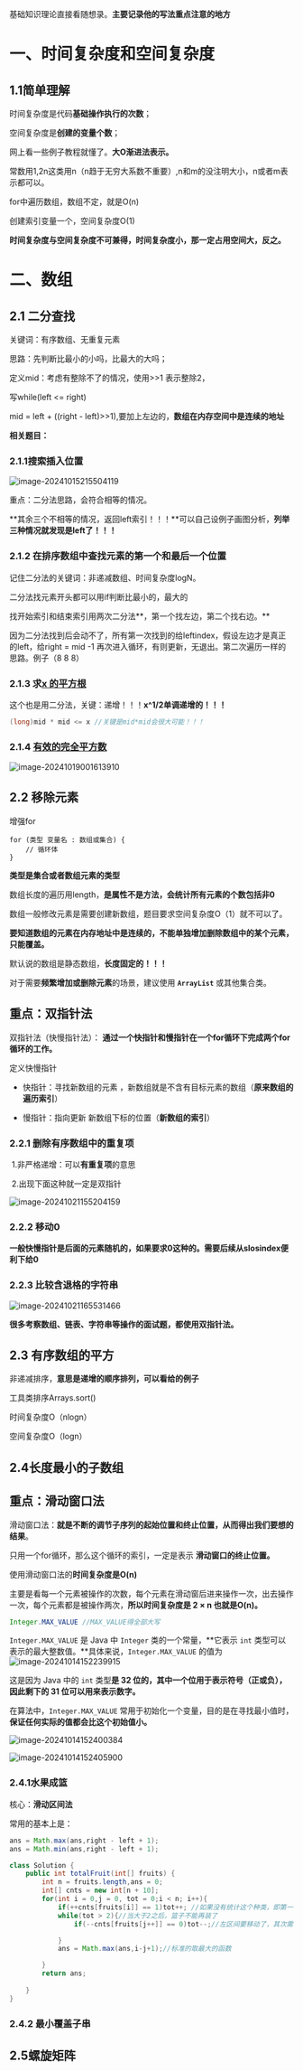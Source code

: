 

基础知识理论直接看随想录。**主要记录他的写法重点注意的地方**

# 一、时间复杂度和空间复杂度

## 1.1简单理解

时间复杂度是代码**基础操作执行的次数**；

空间复杂度是**创建的变量个数**；

网上看一些例子教程就懂了。**大O渐进法表示。**

常数用1,2n这类用n（n趋于无穷大系数不重要）,n和m的没注明大小，n或者m表示都可以。

for中遍历数组，数组不定，就是O(n)

创建索引变量一个，空间复杂度O(1)

**时间复杂度与空间复杂度不可兼得，时间复杂度小，那一定占用空间大，反之。**

# 二、数组

## 2.1 二分查找

关键词：有序数组、无重复元素

思路：先判断比最小的小吗，比最大的大吗；

定义mid：考虑有整除不了的情况，使用>>1  表示整除2，

写while(left <= right)

mid = left + ((right - left)>>1),要加上左边的，**数组在内存空间中是连续的地址**





**相关题目：**

### **2.1.1搜索插入位置**

![image-20241015215504119](C:\Users\14586\AppData\Roaming\Typora\typora-user-images\image-20241015215504119.png)

重点：二分法思路，会符合相等的情况。

**其余三个不相等的情况，返回left索引！！！**可以自己设例子画图分析，**列举三种情况就发现是left了！！！**



### 2.1.2 在排序数组中查找元素的第一个和最后一个位置

记住二分法的关键词：非递减数组、时间复杂度logN。

二分法找元素开头都可以用if判断比最小的，最大的

找开始索引和结束索引用两次二分法**，第一个找左边，第二个找右边。**

因为二分法找到后会动不了，所有第一次找到的给leftindex，假设左边才是真正的left，给right = mid -1 再次进入循环，有则更新，无退出。第二次遍历一样的思路。例子（8 8 8）



### 2.1.3 求[x 的平方根 ](https://leetcode.cn/problems/sqrtx/)

这个也是用二分法，关键：递增！！！**x^1/2单调递增的！！！**

```java
(long)mid * mid <= x //关键是mid*mid会很大可能！！！
```

### 2.1.4 [有效的完全平方数](https://leetcode.cn/problems/valid-perfect-square/)

![image-20241019001613910](C:\Users\14586\AppData\Roaming\Typora\typora-user-images\image-20241019001613910.png)



## 2.2 移除元素

增强for

```
for (类型 变量名 : 数组或集合) {
    // 循环体
}

```

**类型是集合或者数组元素的类型**

数组长度的遍历用length，**是属性不是方法，会统计所有元素的个数包括非0**

数组一般修改元素是需要创建新数组，题目要求空间复杂度O（1）就不可以了。

**要知道数组的元素在内存地址中是连续的，不能单独增加删除数组中的某个元素，只能覆盖。**

默认说的数组是静态数组，**长度固定的！！！**

对于需要**频繁增加或删除元素**的场景，建议使用 **`ArrayList`** 或其他集合类。

## 重点：双指针法

双指针法（快慢指针法）： **通过一个快指针和慢指针在一个for循环下完成两个for循环的工作。**

定义快慢指针

- 快指针：寻找新数组的元素 ，新数组就是不含有目标元素的数组（**原来数组的遍历索引**）

- 慢指针：指向更新 新数组下标的位置（**新数组的索引**）

  

### 2.2.1  删除有序数组中的重复项

​	1.非严格递增：可以**有重复项**的意思

​	2.出现下面这种就一定是双指针

![image-20241021155204159](C:\Users\14586\AppData\Roaming\Typora\typora-user-images\image-20241021155204159.png)

### 2.2.2 移动0

**一般快慢指针是后面的元素随机的，如果要求0这种的。需要后续从slosindex便利下给0**

### 2.2.3 比较含退格的字符串

![image-20241021165531466](C:\Users\14586\AppData\Roaming\Typora\typora-user-images\image-20241021165531466.png)



**很多考察数组、链表、字符串等操作的面试题，都使用双指针法。**

## 2.3 有序数组的平方

非递减排序，**意思是递增的顺序排列，可以看给的例子**

工具类排序Arrays.sort()

时间复杂度O（nlogn）

空间复杂度O（logn）

## 2.4长度最小的子数组

## 重点：滑动窗口法

滑动窗口法：**就是不断的调节子序列的起始位置和终止位置，从而得出我们要想的结果**。

只用一个for循环，那么这个循环的索引，一定是表示 **滑动窗口的终止位置。**

使用滑动窗口法的**时间复杂度是O(n)**

 主要是看每一个元素被操作的次数，每个元素在滑动窗后进来操作一次，出去操作一次，每个元素都是被操作两次，**所以时间复杂度是 2 × n 也就是O(n)。**



```java
Integer.MAX_VALUE //MAX_VALUE得全部大写
```

`Integer.MAX_VALUE` 是 Java 中 `Integer` 类的一个常量，**它表示 `int` 类型可以表示的最大整数值。**具体来说，`Integer.MAX_VALUE` 的值为 ![image-20241014152239915](C:\Users\14586\AppData\Roaming\Typora\typora-user-images\image-20241014152239915.png)

这是因为 Java 中的 `int` 类型**是 32 位的，其中一个位用于表示符号（正或负），因此剩下的 31 位可以用来表示数字。**

在算法中，`Integer.MAX_VALUE` 常用于初始化一个变量，目的是在寻找最小值时，**保证任何实际的值都会比这个初始值小。**

![image-20241014152400384](C:\Users\14586\AppData\Roaming\Typora\typora-user-images\image-20241014152400384.png)

![image-20241014152405900](C:\Users\14586\AppData\Roaming\Typora\typora-user-images\image-20241014152405900.png)

### 2.4.1水果成篮

核心：**滑动区间法**

常用的基本上是：

```java
ans = Math.max(ans,right - left + 1);
ans = Math.min(ans,right - left + 1);
```

```java
class Solution {
    public int totalFruit(int[] fruits) {
        int n = fruits.length,ans = 0;
        int[] cnts = new int[n + 10];
        for(int i = 0,j = 0, tot = 0;i < n; i++){
            if(++cnts[fruits[i]] == 1)tot++; //如果没有统计这个种类，即第一次看到就+1
            while(tot > 2){//当大于2之后，篮子不能再装了
                if(--cnts[fruits[j++]] == 0)tot--;//左区间要移动了，其次需要把种类降下去，可以让之后的大循环右区间移动

            }
            ans = Math.max(ans,i-j+1);//标准的取最大的函数

        }
        return ans;
        
    }
}
```

### 2.4.2  最小覆盖子串



## 2.5螺旋矩阵



















